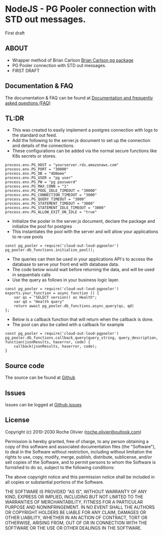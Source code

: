 # NodeJS - PG Pooler connection with STD out messages.
First draft

## ABOUT
- Wrapper method of Brian Carlson [Brian Carlson pg package](https://www.npmjs.com/package/pg) 
- PG Pooler connection with STD out messages.
- FIRST DRAFT

## Documentation & FAQ
The documentation & FAQ can be found at [Documentation and frequently asked questions (FAQ)](https://cloudoutloud.net/#/cloud-out-loud-pgpooler)  

## TL:DR
- This was created to easily implement a postgres connection with logs to the standard out feed.
- Add the following to the server.js document to set up the connection and details of the connections.
- These configurations can be added via the normal secure functions like K8s secrets or stores.
```
process.env.PG_HOST = "yourserver.rds.amazonaws.com"
process.env.PG_PORT = "30000"
process.env.PG_DB = "dbName"
process.env.PG_USER = "pg user"
process.env.PG_PW = "pg password"
process.env.PG_MAX_CONN = "1"
process.env.PG_POOL_IDLE_TIMEOUT = "30000"
process.env.PG_CONNECTION_TIMEOUT = "3000"
process.env.PG_QUERY_TIMEOUT = "3000"
process.env.PG_STATEMENT_TIMEOUT = "3000"
process.env.PG_STATEMENT_IDLE_TIMEOUT = "3000"
process.env.PG_ALLOW_EXIT_ON_IDLE = "true"
```
- Initialize the pooler in the server.js document, declare the package and initialize the pool for postgres
- This instantiates the pool with the server and will allow your applications to re-use pools
```
const pg_pooler = require('cloud-out-loud-pgpooler')
pg_pooler.db_functions.initialize_pool();
```
- The queries can then be used in your applications API's to access the database to serve your front end with database data.
- The code below would wait before returning the data, and will be used in sequentials calls
- Use the query as follows in your business logic layer.
```
const pg_pooler = require('cloud-out-loud-pgpooler')
exports.your_function = async function () {
    var qs = "SELECT version() as Health";
    var qd = "Health query"
    return await pg_pooler.db_functions.async_query(qs, qd)
};
```
- Below is a callback function that will return when the callback is done.
- The pool can also be called with a callback for example
```
const pg_pooler = require('cloud-out-loud-pgpooler')
pg_pooler.db_functions.callback_query(query_string, query_description, function(jsonResults, haserror, code) {
    callback(jsonResults, haserror, code);
}
```

## Source code
The source can be found at [Github](https://github.com/Roche-Olivier/cloud-out-loud-pgpooler)  

## Issues
Issues can be logged at [Github issues](https://github.com/Roche-Olivier/cloud-out-loud-pgpooler/issues)  


## License
Copyright (c) 2010-2030 Roche Olivier (roche.olivier@outlook.com)

Permission is hereby granted, free of charge, to any person obtaining a copy of this software and associated documentation files (the "Software"), to deal in the Software without restriction, including without limitation the rights to use, copy, modify, merge, publish, distribute, sublicense, and/or sell copies of the Software, and to permit persons to whom the Software is furnished to do so, subject to the following conditions:

The above copyright notice and this permission notice shall be included in all copies or substantial portions of the Software.

THE SOFTWARE IS PROVIDED "AS IS", WITHOUT WARRANTY OF ANY KIND, EXPRESS OR IMPLIED, INCLUDING BUT NOT LIMITED TO THE WARRANTIES OF MERCHANTABILITY, FITNESS FOR A PARTICULAR PURPOSE AND NONINFRINGEMENT. IN NO EVENT SHALL THE AUTHORS OR COPYRIGHT HOLDERS BE LIABLE FOR ANY CLAIM, DAMAGES OR OTHER LIABILITY, WHETHER IN AN ACTION OF CONTRACT, TORT OR OTHERWISE, ARISING FROM, OUT OF OR IN CONNECTION WITH THE SOFTWARE OR THE USE OR OTHER DEALINGS IN THE SOFTWARE.